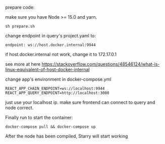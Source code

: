 prepare code:

make sure you have Node >= 15.0 and yarn.

```
sh prepare.sh
```

change endpoint in query's project.yaml to:

```
endpoint: ws://host.docker.internal:9944
```

if host.docker.internal not work, change it to 172.17.0.1

see more at here https://stackoverflow.com/questions/48546124/what-is-linux-equivalent-of-host-docker-internal

change app's environment in docker-compose.yml
```
REACT_APP_CHAIN_ENDPOINT=ws://localhost:9944
REACT_APP_QUERY_ENDPOINT=http://localhost:3000
```
just use your localhost ip.
make sure frontend can connect to query and node correct.

Finally run to start the container:

```
docker-compose pull && docker-compose up
```

After the node has been compiled, Starry will start working